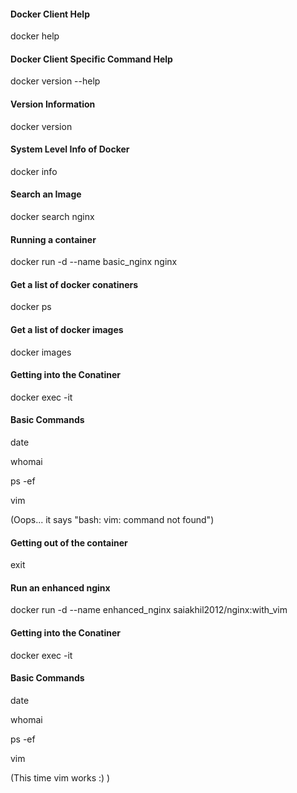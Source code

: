 #### Docker Client Help
docker help

#### Docker Client Specific Command Help
docker version --help

#### Version Information
docker version

#### System Level Info of Docker
docker info

#### Search an Image
docker search nginx

#### Running a container
docker run -d --name basic_nginx nginx

#### Get a list of docker conatiners
docker ps

#### Get a list of docker images
docker images

#### Getting into the Conatiner
docker exec -it 

#### Basic Commands
date

whomai

ps -ef

vim


(Oops... it says "bash: vim: command not found")

#### Getting out of the container
exit

#### Run an enhanced nginx
docker run -d --name enhanced_nginx saiakhil2012/nginx:with_vim

#### Getting into the Conatiner
docker exec -it 

#### Basic Commands
date

whomai

ps -ef

vim


(This time vim works :) )

